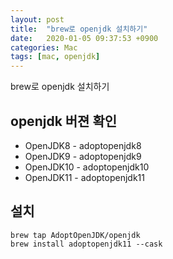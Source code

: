 ```yaml
---
layout: post
title:  "brew로 openjdk 설치하기"
date:   2020-01-05 09:37:53 +0900
categories: Mac
tags: [mac, openjdk]
---
```


brew로 openjdk 설치하기

## openjdk 버젼 확인

* OpenJDK8 - adoptopenjdk8
* OpenJDK9 - adoptopenjdk9
* OpenJDK10 - adoptopenjdk10
* OpenJDK11 - adoptopenjdk11

## 설치
```
brew tap AdoptOpenJDK/openjdk
brew install adoptopenjdk11 --cask 
```

